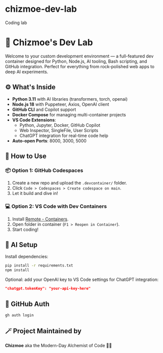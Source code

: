 # chizmoe-dev-lab
Coding lab
# 🧪 Chizmoe's Dev Lab

Welcome to your custom development environment — a full-featured dev container designed for Python, Node.js, AI tooling, Bash scripting, and GitHub integration. Perfect for everything from rock-polished web apps to deep AI experiments.

## ⚙️ What's Inside

- **Python 3.11** with AI libraries (transformers, torch, openai)
- **Node.js 18** with Puppeteer, Axios, OpenAI client
- **GitHub CLI** and Copilot support
- **Docker Compose** for managing multi-container projects
- **VS Code Extensions**:
  - Python, Jupyter, Docker, GitHub Copilot
  - Web Inspector, SingleFile, User Scripts
  - ChatGPT integration for real-time code help
- **Auto-open Ports**: 8000, 3000, 5000

## 🚀 How to Use

### 📦 Option 1: GitHub Codespaces
1. Create a new repo and upload the `.devcontainer/` folder.
2. Click `Code > Codespaces > Create codespace on main`.
3. Let it build and dive in!

### 💻 Option 2: VS Code with Dev Containers
1. Install [Remote - Containers](https://marketplace.visualstudio.com/items?itemName=ms-vscode-remote.remote-containers).
2. Open folder in container (`F1 > Reopen in Container`).
3. Start coding!

## 🧠 AI Setup

Install dependencies:

```bash
pip install -r requirements.txt
npm install
```

Optional: add your OpenAI key to VS Code settings for ChatGPT integration:

```json
"chatgpt.tokenKey": "your-api-key-here"
```

## 🔗 GitHub Auth

```bash
gh auth login
```

## 🪄 Project Maintained by

**Chizmoe** aka the Modern-Day Alchemist of Code 🧙‍♂️
